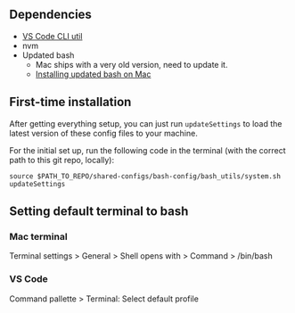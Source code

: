## Dependencies

- [VS Code CLI util](https://code.visualstudio.com/docs/setup/mac)
- nvm
- Updated bash
  - Mac ships with a very old version, need to update it.
  - [Installing updated bash on Mac](https://itnext.io/upgrading-bash-on-macos-7138bd1066ba)

## First-time installation

After getting everything setup, you can just run `updateSettings` to load the latest version of these config files to your machine.

For the initial set up, run the following code in the terminal (with the correct path to this git repo, locally):

```
source $PATH_TO_REPO/shared-configs/bash-config/bash_utils/system.sh
updateSettings
```

## Setting default terminal to bash

### Mac terminal

Terminal settings > General > Shell opens with > Command > /bin/bash

### VS Code

Command pallette > Terminal: Select default profile
